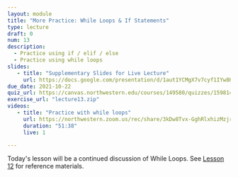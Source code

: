 ```yaml
---
layout: module
title: "More Practice: While Loops & If Statements"
type: lecture
draft: 0
num: 13
description:
  - Practice using if / elif / else
  - Practice using while loops
slides: 
   - title: "Supplementary Slides for Live Lecture"
     url: https://docs.google.com/presentation/d/1aut1YCMgX7v7cyf1IYw8HDWIY_AlqdKXKRP5K76tpBE/edit?usp=sharing
due_date: 2021-10-22
quiz_url: https://canvas.northwestern.edu/courses/149580/quizzes/159814
exercise_url: "lecture13.zip"
videos:
   - title: "Practice with while loops"
     url: https://northwestern.zoom.us/rec/share/3kDw8Tvx-GghRlxhizMzjrC1yW-VjE1OTGFs8SyNr0BOeo6R7m1asb84-zUT47aw.Z7EnXuY54dky90x5
     duration: "51:38"
     live: 1

---
```


Today's lesson will be a continued discussion of While Loops. See [Lesson 12](week05_lecture02) for reference materials. 